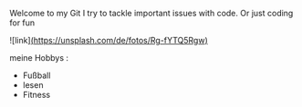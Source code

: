 Welcome to my Git
I try to tackle important issues with code. Or just coding for fun

![link][(https://unsplash.com/de/fotos/Rg-fYTQ5Rgw)](https://media.giphy.com/media/11FOb5AeCLT8oo/giphy.gif)

meine Hobbys :
- Fußball
- lesen
- Fitness
